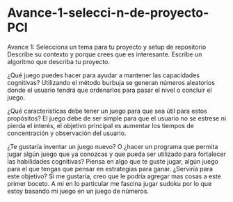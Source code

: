 # Avance-1-selecci-n-de-proyecto-PCI
Avance 1: Selecciona un tema para tu proyecto y setup de repositorio Describe su contexto y porque crees que es interesante. Escribe un algoritmo que describa tu proyecto.

¿Qué juego puedes hacer para ayudar a mantener las capacidades cognitivas?
Utilizando el método burbuja se generan números aleatorios donde el usuario tendrá que ordenarlos para pasar el nivel o concluir el juego.

¿Qué características debe tener un juego para que sea útil para estos propósitos?
	El juego debe de ser simple para que el usuario no se estrese ni pierda el interés, el objetivo principal es aumentar los tiempos de concentración y observación del usuario. 

¿Te gustaría inventar un juego nuevo? O ¿hacer un programa que permita jugar algún juego que ya conozcas y que pueda ser utilizado para fortalecer las habilidades cognitivas? Piensa en algo que te guste jugar, algún juego para el que tengas que pensar en estrategias para ganar. ¿Serviría para este objetivo?
	Si me gustaría, creo que le podría agregar mas cosas a este primer boceto. A mi en lo particular me fascina jugar sudoku por lo que estoy basando mi juego en un juego de números. 
